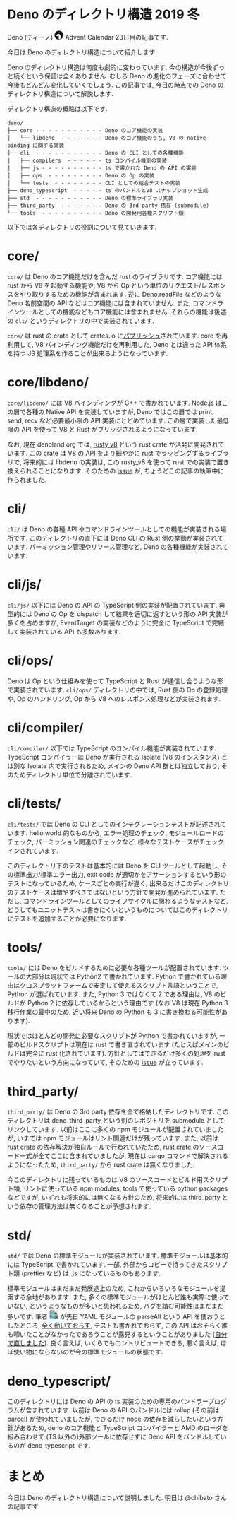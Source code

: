 # Deno のディレクトリ構造 2019 冬

<!--
想定読者:
- Deno のコードを1回はどこかしら読んだ人
- 1回は読んだけどその後離れてしまい, 最新は追っていない人
- 今はコントリビュートする気はないけど, とりあえず雰囲気は押さえておきたい人
-->

Deno (ディーノ) <img src="https://raw.githubusercontent.com/kt3k/drafts/master/assets/deno.png" width="20"> Advent Calendar 23日目の記事です.

今日は Deno のディレクトリ構造について紹介します.

Deno のディレクトリ構造は何度も劇的に変わっています. 今の構造が今後ずっと続くという保証は全くありません. むしろ Deno の進化のフェーズに合わせて今後もどんどん変化していくでしょう. この記事では, 今日の時点での Deno のディレクトリ構造について解説します.

ディレクトリ構造の概略は以下です.

```
deno/
├── core - - - - - - - - - - - Deno のコア機能の実装
│   └── libdeno  - - - - - - - Deno のコア機能のうち, V8 の native binding に関する実装
├── cli  - - - - - - - - - - - Deno の CLI としての各種機能
│   ├── compilers  - - - - - - ts コンパイル機能の実装
│   ├── js - - - - - - - - - - ts で書かれた Deno の API の実装
│   ├── ops  - - - - - - - - - Deno の Op の実装
│   └── tests  - - - - - - - - CLI としての結合テストの実装
├── deno_typescript  - - - - - ts のバンドルとV8 スナップショット生成
├── std  - - - - - - - - - - - Deno の標準ライブラリ実装
├── third_party  - - - - - - - Deno の 3rd party 依存 (submodule)
└── tools  - - - - - - - - - - Deno の開発用各種スクリプト類
```

以下では各ディレクトリの役割について見ていきます.

# core/

`core/` は Deno のコア機能だけを含んだ rust のライブラリです. コア機能には rust から V8 を起動する機能や, V8 から Op という単位のリクエスト/レスポンスをやり取りするための機能が含まれます. 逆に Deno.readFile などのような Deno 名前空間の API などはコア機能には含まれていません. また, コマンドラインツールとしての機能などもコア機能には含まれません. それらの機能は後述の `cli/` というディレクトリの中で実装されています.

`core/` は rust の crate として crates.io に[パブリッシュ](https://crates.io/crates/deno)されています. core を再利用して, V8 バインディング機能だけを再利用した, Deno とは違った API 体系を持つ JS 処理系を作ることが出来るようになっています.

# core/libdeno/

`core/libdeno/` には V8 バインディングが C++ で書かれています. Node.js はこの層で各種の Native API を実装していますが, Deno ではこの層では print, send, recv など必要最小限の API 実装にとどめています. この層で実装した最低限の API を使って V8 と Rust がブリッジされるようになっています.

なお, 現在 denoland org では, [rusty_v8](https://github.com/denoland/rusty_v8) という rust crate が活発に開発されています. この crate は V8 の API をより細やかに rust でラッピングするライブラリで, 将来的には libdeno の実装は, この rusty_v8 を使って rust での実装で置き換えられることになります. そのための [issue](https://github.com/denoland/deno/issues/3530) が, ちょうどこの記事の執筆中に作られました.

# cli/

`cli/` は Deno の各種 API やコマンドラインツールとしての機能が実装される場所です. このディレクトリの直下には Deno CLI の Rust 側の挙動が実装されています. パーミッション管理やリソース管理など, Deno の各種機能が実装されています.

# cli/js/

`cli/js/` 以下には Deno の API の TypeScript 側の実装が配置されています. 典型的には Deno の Op を dispatch して結果を適切に返すという形の API 実装が多くを占めますが, EventTarget の実装などのように完全に TypeScript で完結して実装されている API も多数あります.

# cli/ops/

Deno は Op という仕組みを使って TypeScript と Rust が通信し合うような形で実装されています. `cli/ops/` ディレクトリの中では, Rust 側の Op の登録処理や, Op のハンドリング, Op から V8 へのレスポンス処理などが実装されます.

# cli/compiler/

`cli/compiler/` 以下では TypeScript のコンパイル機能が実装されています. TypeScript コンパイラーは Deno が実行される Isolate (V8 のインスタンス) とは別な Isolate 内で実行されるため, メインの Deno API 群とは独立しており, そのためディレクトリ単位で分離されています.

# cli/tests/

`cli/tests/` では Deno の CLI としてのインテグレーションテストが記述されています. hello world 的なものから, エラー処理のチェック, モジュールロードのチェック, パーミッション関連のチェックなど, 様々なテストケースがチェックインされています.

このディレクトリ下のテストは基本的には Deno を CLI ツールとして起動し, その標準出力/標準エラー出力, exit code が適切かをアサーションするという形のテストになっているため, ケースごとの実行が遅く, 出来るだけこのディレクトリのテストケースは増やすべきではないという方針で開発が進められています. ただし, コマンドラインツールとしてのライフサイクルに関わるようなテストなど, どうしてもユニットテストは書きにくいというものについてはこのディレクトリにテストを追加することが必要になります.

# tools/

`tools/` には Deno をビルドするために必要な各種ツールが配置されています. ツールの大部分は現状では Python2 で書かれています. Python で書かれている理由はクロスプラットフォームで安定して使えるスクリプト言語ということで, Python が選ばれています. また, Python 3 ではなくて 2 である理由は, V8 のビルドが Python 2 に依存しているからという理由です (なお V8 は現在 Python 3 移行作業の最中のため, 近い将来 Deno の Python も 3 に書き換わる可能性があります).

現状ではほとんどの開発に必要なスクリプトが Python で書かれていますが, 一部のビルドスクリプトは現在は rust で書き直されています (たとえばメインのビルドは完全に rust 化されています). 方針としてはできるだけ多くの処理を rust でやりたいという方向になっていて, そのための [issue](https://github.com/denoland/deno/issues/2988) が立っています.

# third_party/

`third_party/` は Deno の 3rd party 依存を全て格納したディレクトリです. このディレクトリは deno_third_party という別のレポジトリを submodule としてリンクしています. 以前はここに多くの npm モジュールが配置されていましたが, いまでは npm モジュールはリント関連だけが残っています. また, 以前は rust crate の依存解決が独自ルールで行われていたため, rust crate のソースコード一式が全てここに含まれていましたが, 現在は cargo コマンドで解決されるようになったため, `third_party/` から rust crate は無くなりました.

今このディレクトリに残っているものは V8 のソースコードとビルド用スクリプト類, リントに使っている npm modules, tools で使っている python packages などですが, いずれも将来的には無くなる方針のため, 将来的には third_party という依存の管理方法は無くなることが予想されます.

# std/

`std/` では Deno の標準モジュールが実装されています. 標準モジュールは基本的には TypeScript で書かれています. 一部, 外部からコピーで持ってきたスクリプト類 (prettier など) は .js になっているものもあります.

標準モジュールはまだまだ発展途上のため, これからいろいろなモジュールを提案する余地があります. また, 多くの標準モジュールがほとんど誰も実際に使っていない, というようなものが多いと思われるため, バグを踏む可能性はまだまだ多いです. 筆者 <img src="https://raw.githubusercontent.com/kt3k/drafts/master/assets/kt3k.jpg" width="20" /> が先日 YAML モジュールの parseAll という API を使おうとしたところ, [全く動いておらず](https://github.com/denoland/deno/issues/3534), テストも書かれておらず, この API はおそらく誰も叩いたことがなかったであろうことが露見するということがありました ([自分で直しました](https://github.com/denoland/deno/pull/3535)). 良く言えば, いくらでもコントリビュートできる, 悪く言えば, ほぼ使い物にならないのが今の標準モジュールの状態です.

# deno_typescript/

このディレクトリには Deno の API の ts 実装のための専用のバンドラープログラムが含まれています. 以前は Deno の API のバンドルには rollup (その前は parcel) が使われていましたが, できるだけ node の依存を減らしたいという方針があるため, deno のコア機能と TypeScript コンパイラーと AMD のローダを組み合わせて (TS 以外の)外部ツールに依存せずに Deno API をバンドルしているのが deno_typescript です.

# まとめ

今日は Deno のディレクトリ構造について説明しました. 明日は @chibato さんの記事です.
